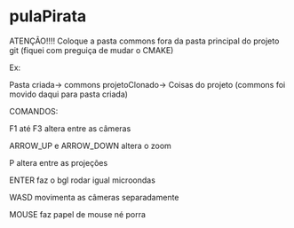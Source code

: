 # pulaPirata
ATENÇÃO!!!! Coloque a pasta commons fora da pasta principal do projeto git (fiquei com preguiça de mudar o CMAKE)

Ex:

Pasta criada->
      commons
      projetoClonado->
                 Coisas do projeto
                 (commons foi movido daqui para pasta criada)


COMANDOS:

F1 até F3 altera entre as câmeras

ARROW_UP e ARROW_DOWN altera o zoom

P altera entre as projeções

ENTER faz o bgl rodar igual microondas

WASD movimenta as câmeras separadamente

MOUSE faz papel de mouse né porra